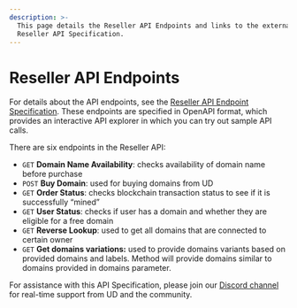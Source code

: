 ```yaml
---
description: >-
  This page details the Reseller API Endpoints and links to the external
  Reseller API Specification.
---
```


# Reseller API Endpoints

For details about the API endpoints, see the [Reseller API Endpoint Specification](https://apidocs.unstoppabledomains.com/#tag/reseller). These endpoints are specified in OpenAPI format, which provides an interactive API explorer in which you can try out sample API calls.

There are six endpoints in the Reseller API:

* `GET` **Domain Name Availability**: checks availability of domain name before purchase
* `POST` **Buy Domain**: used for buying domains from UD
* `GET` **Order Status**: checks blockchain transaction status to see if it is successfully “mined”
* `GET` **User Status**: checks if user has a domain and whether they are eligible for a free domain
* `GET` **Reverse Lookup**: used to get all domains that are connected to certain owner
* `GET` **Get domains variations:** used to provide domains variants based on provided domains and labels. Method will provide domains similar to domains provided in domains parameter.

For assistance with this API Specification, please join our [Discord channel](https://discord.gg/b6ZVxSZ9Hn) for real-time support from UD and the community.

